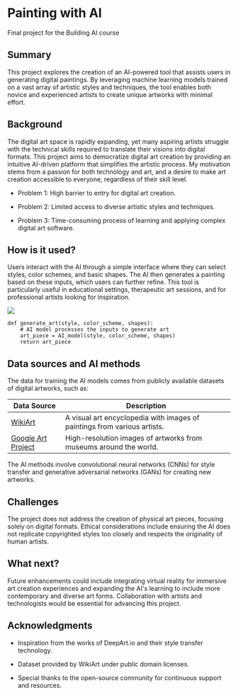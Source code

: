 <!-- This is the markdown template for the final project of the Building AI course, 
created by Reaktor Innovations and University of Helsinki. 
Copy the template, paste it to your GitHub README and edit! -->

# Painting with AI

Final project for the Building AI course

## Summary

This project explores the creation of an AI-powered tool that assists users in generating digital paintings. By leveraging machine learning models trained on a vast array of artistic styles and techniques, the tool enables both novice and experienced artists to create unique artworks with minimal effort.

## Background

The digital art space is rapidly expanding, yet many aspiring artists struggle with the technical skills required to translate their visions into digital formats. This project aims to democratize digital art creation by providing an intuitive AI-driven platform that simplifies the artistic process. My motivation stems from a passion for both technology and art, and a desire to make art creation accessible to everyone, regardless of their skill level.


* Problem 1: High barrier to entry for digital art creation.

* Problem 2: Limited access to diverse artistic styles and techniques.

* Problem 3: Time-consuming process of learning and applying complex digital art software.


## How is it used?

Users interact with the AI through a simple interface where they can select styles, color schemes, and basic shapes. The AI then generates a painting based on these inputs, which users can further refine. This tool is particularly useful in educational settings, therapeutic art sessions, and for professional artists looking for inspiration.

![](https://www.designbolts.com/wp-content/uploads/2014/04/Rainbow_Digital-art-Painting-by-sakimichan.jpg)
```
def generate_art(style, color_scheme, shapes):
    # AI model processes the inputs to generate art
    art_piece = AI_model(style, color_scheme, shapes)
    return art_piece
```


## Data sources and AI methods
The data for training the AI models comes from publicly available datasets of digital artworks, such as:

| Data Source	                              | Description                                                             |
| -------------------------------------------| ----------------------------------------------------------------------- |
| [WikiArt](https://www.wikiart.org/)       | A visual art encyclopedia with images of paintings from various artists.|
| [Google Art Project](https://artsandculture.google.com/)   | High-resolution images of artworks from museums around the world.|

The AI methods involve convolutional neural networks (CNNs) for style transfer and generative adversarial networks (GANs) for creating new artworks.

## Challenges

The project does not address the creation of physical art pieces, focusing solely on digital formats. Ethical considerations include ensuring the AI does not replicate copyrighted styles too closely and respects the originality of human artists.

## What next?

Future enhancements could include integrating virtual reality for immersive art creation experiences and expanding the AI's learning to include more contemporary and diverse art forms. Collaboration with artists and technologists would be essential for advancing this project.


## Acknowledgments

* Inspiration from the works of DeepArt.io and their style transfer technology.

* Dataset provided by WikiArt under public domain licenses.

* Special thanks to the open-source community for continuous support and resources.
